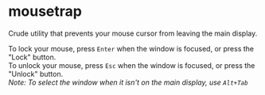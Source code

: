 # mousetrap
Crude utility that prevents your mouse cursor from leaving the main display.

To lock your mouse, press `Enter` when the window is focused, or press the "Lock" button.  
To unlock your mouse, press `Esc` when the window is focused, or press the "Unlock" button.   
_Note: To select the window when it isn't on the main display, use `Alt+Tab`_  
